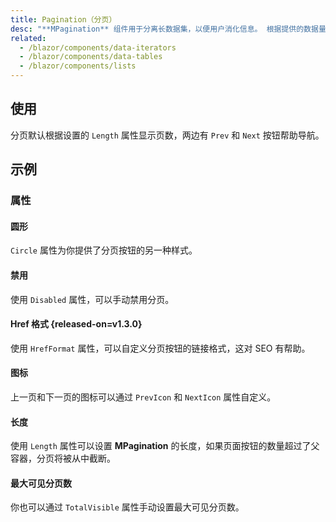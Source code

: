 ```yaml
---
title: Pagination（分页）
desc: "**MPagination** 组件用于分离长数据集，以便用户消化信息。 根据提供的数据量，分页组件将自动缩放。 要维护当前页面，只需提供 Value 属性。"
related:
  - /blazor/components/data-iterators
  - /blazor/components/data-tables
  - /blazor/components/lists
---
```


## 使用

分页默认根据设置的 `Length` 属性显示页数，两边有 `Prev` 和 `Next` 按钮帮助导航。

<masa-example file="Examples.components.paginations.Usage"></masa-example>

## 示例

### 属性

#### 圆形

`Circle` 属性为你提供了分页按钮的另一种样式。

<masa-example file="Examples.components.paginations.Circle"></masa-example>

#### 禁用

使用 `Disabled` 属性，可以手动禁用分页。

<masa-example file="Examples.components.paginations.Disabled"></masa-example>

#### Href 格式 {released-on=v1.3.0}

使用 `HrefFormat` 属性，可以自定义分页按钮的链接格式，这对 SEO 有帮助。

<masa-example file="Examples.components.paginations.HrefFormat"></masa-example>

#### 图标

上一页和下一页的图标可以通过 `PrevIcon` 和 `NextIcon` 属性自定义。

<masa-example file="Examples.components.paginations.Icon"></masa-example>

#### 长度

使用 `Length` 属性可以设置 **MPagination** 的长度，如果页面按钮的数量超过了父容器，分页将被从中截断。

<masa-example file="Examples.components.paginations.Length"></masa-example>

#### 最大可见分页数

你也可以通过 `TotalVisible` 属性手动设置最大可见分页数。

<masa-example file="Examples.components.paginations.TotalVisible"></masa-example>